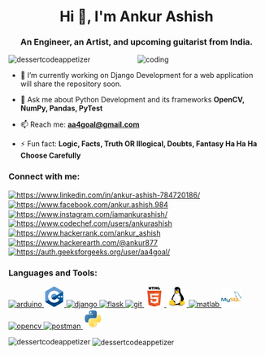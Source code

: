 <h1 align="center">Hi 👋, I'm Ankur Ashish</h1>
<h3 align="center">An Engineer, an Artist, and upcoming guitarist from India.</h3>
<img align="right" alt="coding" width="250" src="https://cdn.dribbble.com/users/926537/screenshots/4502924/python-2.gif">


<p align="left"> <img src="https://komarev.com/ghpvc/?username=dessertcodeappetizer&label=Profile%20views&color=0e75b6&style=flat" alt="dessertcodeappetizer" /> </p>

- 🔭 I’m currently working on Django Development for a web application will share the repository soon.

- 💬 Ask me about Python Development and its frameworks **OpenCV, NumPy, Pandas, PyTest**

- 📫 Reach me: **aa4goal@gmail.com**

- ⚡ Fun fact: **Logic, Facts, Truth OR Illogical, Doubts, Fantasy Ha Ha Ha Choose Carefully**

<h3 align="left">Connect with me:</h3>
<p align="left">
<a href="https://www.linkedin.com/in/ankur-ashish-784720186/" target="blank"><img align="center" src="https://raw.githubusercontent.com/rahuldkjain/github-profile-readme-generator/master/src/images/icons/Social/linked-in-alt.svg" alt="https://www.linkedin.com/in/ankur-ashish-784720186/" height="30" width="40" /></a>
<a href="https://www.facebook.com/ankur.ashish.984" target="blank"><img align="center" src="https://raw.githubusercontent.com/rahuldkjain/github-profile-readme-generator/master/src/images/icons/Social/facebook.svg" alt="https://www.facebook.com/ankur.ashish.984" height="30" width="40" /></a>
<a href="https://www.instagram.com/iamankurashish/" target="blank"><img align="center" src="https://raw.githubusercontent.com/rahuldkjain/github-profile-readme-generator/master/src/images/icons/Social/instagram.svg" alt="https://www.instagram.com/iamankurashish/" height="30" width="40" /></a>
<a href="https://www.codechef.com/users/ankurashish" target="blank"><img align="center" src="https://cdn.jsdelivr.net/npm/simple-icons@3.1.0/icons/codechef.svg" alt="https://www.codechef.com/users/ankurashish" height="30" width="40" /></a>
<a href="https://www.hackerrank.com/ankur_ashish" target="blank"><img align="center" src="https://raw.githubusercontent.com/rahuldkjain/github-profile-readme-generator/master/src/images/icons/Social/hackerrank.svg" alt="https://www.hackerrank.com/ankur_ashish" height="30" width="40" /></a>
<a href="https://www.hackerearth.com/@ankur877" target="blank"><img align="center" src="https://raw.githubusercontent.com/rahuldkjain/github-profile-readme-generator/master/src/images/icons/Social/hackerearth.svg" alt="https://www.hackerearth.com/@ankur877" height="30" width="40" /></a>
<a href="https://auth.geeksforgeeks.org/user/aa4goal/" target="blank"><img align="center" src="https://raw.githubusercontent.com/rahuldkjain/github-profile-readme-generator/master/src/images/icons/Social/geeks-for-geeks.svg" alt="https://auth.geeksforgeeks.org/user/aa4goal/" height="30" width="40" /></a>
</p>

<h3 align="left">Languages and Tools:</h3>
<p align="left"> <a href="https://www.arduino.cc/" target="_blank" rel="noreferrer"> <img src="https://cdn.worldvectorlogo.com/logos/arduino-1.svg" alt="arduino" width="40" height="40"/> </a> <a href="https://www.w3schools.com/cpp/" target="_blank" rel="noreferrer"> <img src="https://raw.githubusercontent.com/devicons/devicon/master/icons/cplusplus/cplusplus-original.svg" alt="cplusplus" width="40" height="40"/> </a> <a href="https://www.djangoproject.com/" target="_blank" rel="noreferrer"> <img src="https://cdn.worldvectorlogo.com/logos/django.svg" alt="django" width="40" height="40"/> </a> <a href="https://flask.palletsprojects.com/" target="_blank" rel="noreferrer"> <img src="https://www.vectorlogo.zone/logos/pocoo_flask/pocoo_flask-icon.svg" alt="flask" width="40" height="40"/> </a> <a href="https://git-scm.com/" target="_blank" rel="noreferrer"> <img src="https://www.vectorlogo.zone/logos/git-scm/git-scm-icon.svg" alt="git" width="40" height="40"/> </a> <a href="https://www.w3.org/html/" target="_blank" rel="noreferrer"> <img src="https://raw.githubusercontent.com/devicons/devicon/master/icons/html5/html5-original-wordmark.svg" alt="html5" width="40" height="40"/> </a> <a href="https://www.linux.org/" target="_blank" rel="noreferrer"> <img src="https://raw.githubusercontent.com/devicons/devicon/master/icons/linux/linux-original.svg" alt="linux" width="40" height="40"/> </a> <a href="https://www.mathworks.com/" target="_blank" rel="noreferrer"> <img src="https://upload.wikimedia.org/wikipedia/commons/2/21/Matlab_Logo.png" alt="matlab" width="40" height="40"/> </a> <a href="https://www.mysql.com/" target="_blank" rel="noreferrer"> <img src="https://raw.githubusercontent.com/devicons/devicon/master/icons/mysql/mysql-original-wordmark.svg" alt="mysql" width="40" height="40"/> </a> <a href="https://opencv.org/" target="_blank" rel="noreferrer"> <img src="https://www.vectorlogo.zone/logos/opencv/opencv-icon.svg" alt="opencv" width="40" height="40"/> </a> <a href="https://postman.com" target="_blank" rel="noreferrer"> <img src="https://www.vectorlogo.zone/logos/getpostman/getpostman-icon.svg" alt="postman" width="40" height="40"/> </a> <a href="https://www.python.org" target="_blank" rel="noreferrer"> <img src="https://raw.githubusercontent.com/devicons/devicon/master/icons/python/python-original.svg" alt="python" width="40" height="40"/> </a> </p>

<p><img align="left" src="https://github-readme-stats.vercel.app/api/top-langs?username=dessertcodeappetizer&show_icons=true&locale=en&layout=compact" alt="dessertcodeappetizer" /></p>

<p>&nbsp;<img align="center" src="https://github-readme-stats.vercel.app/api?username=dessertcodeappetizer&show_icons=true&locale=en" alt="dessertcodeappetizer" /></p>
